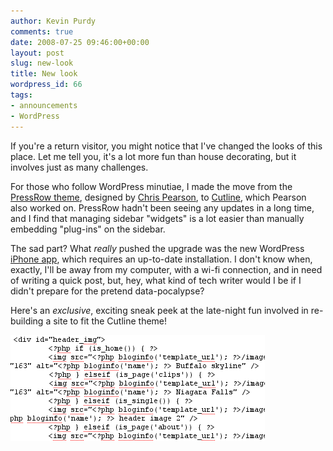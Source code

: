 ```yaml
---
author: Kevin Purdy
comments: true
date: 2008-07-25 09:46:00+00:00
layout: post
slug: new-look
title: New look
wordpress_id: 66
tags:
- announcements
- WordPress
---
```


If you're a return visitor, you might notice that I've changed the looks of this place. Let me tell you, it's a lot more fun than house decorating, but it involves just as many challenges.

For those who follow WordPress minutiae, I made the move from the [PressRow theme](http://www.findcreditcards.org/pressrow/), designed by [Chris Pearson](http://www.pearsonified.com), to [Cutline](http://cutline.tubetorial.com/), which Pearson also worked on. PressRow hadn't been seeing any updates in a long time, and I find that managing sidebar "widgets" is a lot easier than manually embedding "plug-ins" on the sidebar.

The sad part? What _really_ pushed the upgrade was the new WordPress [iPhone app](http://iphone.wordpress.org/), which requires an up-to-date installation. I don't know when, exactly, I'll be away from my computer, with a wi-fi connection, and in need of writing a quick post, but, hey, what kind of tech writer would I be if I didn't prepare for the pretend data-pocalypse?

Here's an _exclusive_, exciting sneak peek at the late-night fun involved in re-building a site to fit the Cutline theme!

![WordPress code for Cutline redesign](/assets/uploads/2008/07/redesign_code.gif)


